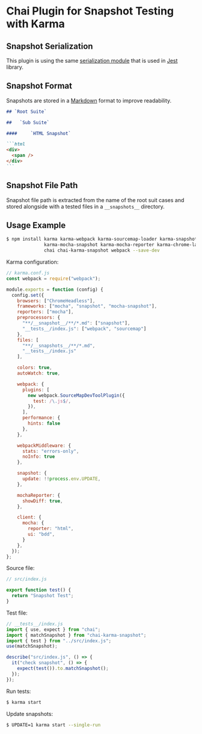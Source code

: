 # Chai Plugin for Snapshot Testing with Karma

## Snapshot Serialization

This plugin is using the same [serialization module](https://www.npmjs.com/package/pretty-format) that is used in [Jest](http://facebook.github.io/jest/) library.

## Snapshot Format

Snapshots are stored in a [Markdown](https://en.wikipedia.org/wiki/Markdown) format to improve readability.

````md
## `Root Suite`

##   `Sub Suite`

####     `HTML Snapshot`

```html
<div>
  <span />
</div>
```
````

## Snapshot File Path

Snapshot file path is extracted from the name of the root suit cases and stored alongside with a tested files in a
`__snapshots__` directory.

## Usage Example

```sh
$ npm install karma karma-webpack karma-sourcemap-loader karma-snapshot karma-mocha \
              karma-mocha-snapshot karma-mocha-reporter karma-chrome-launcher mocha \
              chai chai-karma-snapshot webpack --save-dev
```

Karma configuration: 

```js
// karma.conf.js
const webpack = require("webpack");

module.exports = function (config) {
  config.set({
    browsers: ["ChromeHeadless"],
    frameworks: ["mocha", "snapshot", "mocha-snapshot"],
    reporters: ["mocha"],
    preprocessors: {
      "**/__snapshot__/**/*.md": ["snapshot"],
      "__tests__/index.js": ["webpack", "sourcemap"]
    },
    files: [
      "**/__snapshots__/**/*.md",
      "__tests__/index.js"
    ],

    colors: true,
    autoWatch: true,

    webpack: {
      plugins: [
        new webpack.SourceMapDevToolPlugin({
          test: /\.js$/,
        }),
      ],
      performance: {
        hints: false
      },
    },

    webpackMiddleware: {
      stats: "errors-only",
      noInfo: true
    },

    snapshot: {
      update: !!process.env.UPDATE,
    },

    mochaReporter: {
      showDiff: true,
    },

    client: {
      mocha: {
        reporter: "html",
        ui: "bdd",
      }
    },
  });
};
```

Source file:

```js
// src/index.js

export function test() {
  return "Snapshot Test";
}
```

Test file:

```js
// __tests__/index.js
import { use, expect } from "chai";
import { matchSnapshot } from "chai-karma-snapshot";
import { test } from "../src/index.js";
use(matchSnapshot);

describe("src/index.js", () => {
  it("check snapshot", () => {
    expect(test()).to.matchSnapshot();
  });
});
```

Run tests:

```sh
$ karma start
```

Update snapshots:

```sh
$ UPDATE=1 karma start --single-run
```
